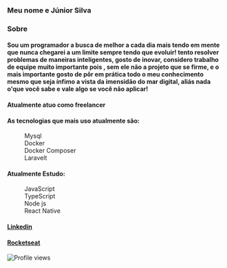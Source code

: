 <h3>Meu nome e Júnior Silva</h3>
<h3>Sobre</h3>
<h4>Sou um programador a busca de melhor a cada dia mais tendo em mente que nunca chegarei a um limite sempre tendo que evoluir! tento resolver problemas de maneiras inteligentes, gosto de inovar, considero trabalho de equipe muito importante pois , sem ele não a projeto que se firme, e o mais importante gosto de pôr em prática todo o meu conhecimento mesmo que seja ínfimo a vista da imensidão do mar digital, aliás nada o'que você sabe e vale algo se você não aplicar!

</h4>
<h4>Atualmente atuo como freelancer</h4>
<h4>As tecnologias que mais uso atualmente são:</h4>
<dt>
  <dd>Mysql</dd>
  <dd>Docker</dd>
  <dd>Docker Composer</dd>
  <dd>Laravelt</dd>
</ol>
<h4>Atualmente Estudo:</h4>
<dt>
   <dd>JavaScript</dd>
   <dd>TypeScript</dd>
   <dd>Node js</dd>
   <dd>React Native</dd>
</ol>
<h4><a href="https://www.linkedin.com/in/junior-silva-7483a2102/">Linkedin</a></h4>
<h4><a href="https://app.rocketseat.com.br/me/junior-silva-1584998136">Rocketseat</a></h4>

![Profile views](https://gpvc.arturio.dev/JuniorN1)  

